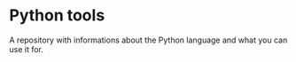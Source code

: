# Python tools
 A repository with informations about the Python language and what you can use it for.

